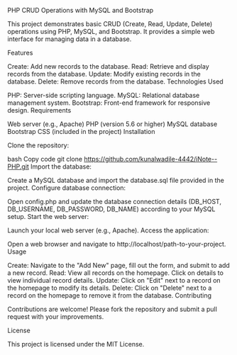 PHP CRUD Operations with MySQL and Bootstrap

This project demonstrates basic CRUD (Create, Read, Update, Delete) operations using PHP, MySQL, and Bootstrap. It provides a simple web interface for managing data in a database.

Features

Create: Add new records to the database.
Read: Retrieve and display records from the database.
Update: Modify existing records in the database.
Delete: Remove records from the database.
Technologies Used

PHP: Server-side scripting language.
MySQL: Relational database management system.
Bootstrap: Front-end framework for responsive design.
Requirements

Web server (e.g., Apache)
PHP (version 5.6 or higher)
MySQL database
Bootstrap CSS (included in the project)
Installation

Clone the repository:

bash
Copy code
git clone https://github.com/kunalwadile-4442/iNote--PHP.git
Import the database:

Create a MySQL database and import the database.sql file provided in the project.
Configure database connection:

Open config.php and update the database connection details (DB_HOST, DB_USERNAME, DB_PASSWORD, DB_NAME) according to your MySQL setup.
Start the web server:

Launch your local web server (e.g., Apache).
Access the application:

Open a web browser and navigate to http://localhost/path-to-your-project.
Usage

Create: Navigate to the "Add New" page, fill out the form, and submit to add a new record.
Read: View all records on the homepage. Click on details to view individual record details.
Update: Click on "Edit" next to a record on the homepage to modify its details.
Delete: Click on "Delete" next to a record on the homepage to remove it from the database.
Contributing

Contributions are welcome! Please fork the repository and submit a pull request with your improvements.

License

This project is licensed under the MIT License.
